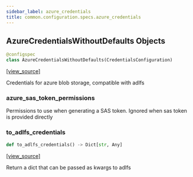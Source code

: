 ```yaml
---
sidebar_label: azure_credentials
title: common.configuration.specs.azure_credentials
---
```


## AzureCredentialsWithoutDefaults Objects

```python
@configspec
class AzureCredentialsWithoutDefaults(CredentialsConfiguration)
```

[[view_source]](https://github.com/dlt-hub/dlt/blob/e9c9ecfa8a644fdb516dd74aabca3bf75bafb154/dlt/common/configuration/specs/azure_credentials.py#L13)

Credentials for azure blob storage, compatible with adlfs

### azure\_sas\_token\_permissions

Permissions to use when generating a SAS token. Ignored when sas token is provided directly

### to\_adlfs\_credentials

```python
def to_adlfs_credentials() -> Dict[str, Any]
```

[[view_source]](https://github.com/dlt-hub/dlt/blob/e9c9ecfa8a644fdb516dd74aabca3bf75bafb154/dlt/common/configuration/specs/azure_credentials.py#L22)

Return a dict that can be passed as kwargs to adlfs

